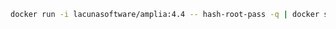 ﻿```sh
docker run -i lacunasoftware/amplia:4.4 -- hash-root-pass -q | docker secret create amplia_root_password_hash -
```
